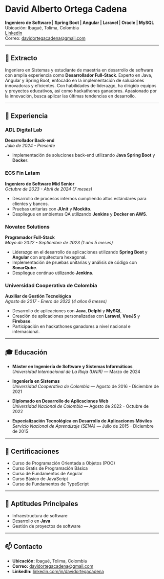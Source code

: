 # David Alberto Ortega Cadena




**Ingeniero de Software | Spring Boot | Angular | Laravel | Oracle | MySQL**  
Ubicación: Ibagué, Tolima, Colombia  
[LinkedIn](https://www.linkedin.com/in/davidortegacadena)  
Correo: davidortegacadena@gmail.com  

---

## 📄 Extracto
Ingeniero en Sistemas y estudiante de maestría en desarrollo de software con amplia experiencia como **Desarrollador Full-Stack**. Experto en Java, Angular y Spring Boot, enfocado en la implementación de soluciones innovadoras y eficientes. Con habilidades de liderazgo, ha dirigido equipos y proyectos educativos, así como hackathones ganadores. Apasionado por la innovación, busca aplicar las últimas tendencias en desarrollo.

---

## 💼 Experiencia

### ADL Digital Lab  
**Desarrollador Back-end**  
*Julio de 2024 - Presente*  
- Implementación de soluciones back-end utilizando **Java Spring Boot** y **Docker**.
  
### ECS Fin Latam  
**Ingeniero de Software Mid Senior**  
*Octubre de 2023 - Abril de 2024 (7 meses)*  
- Desarrollo de procesos internos cumpliendo altos estándares para clientes y bancos.
- Pruebas unitarias con **JUnit** y **Mockito**.
- Despliegue en ambientes QA utilizando **Jenkins** y **Docker en AWS**.

### Novatec Solutions  
**Programador Full-Stack**  
*Mayo de 2022 - Septiembre de 2023 (1 año 5 meses)*  
- Liderazgo en el desarrollo de aplicaciones utilizando **Spring Boot** y **Angular** con arquitectura hexagonal.
- Implementación de pruebas unitarias y análisis de código con **SonarQube**.
- Despliegue continuo utilizando **Jenkins**.

### Universidad Cooperativa de Colombia  
**Auxiliar de Gestión Tecnológica**  
*Agosto de 2017 - Enero de 2022 (4 años 6 meses)*  
- Desarrollo de aplicaciones con **Java**, **Delphi** y **MySQL**.
- Creación de aplicaciones personalizadas con **Laravel**, **VueJS** y **Firebase**.
- Participación en hackathones ganadores a nivel nacional e internacional.

---

## 🎓 Educación

- **Máster en Ingeniería de Software y Sistemas Informáticos**  
  *Universidad Internacional de La Rioja (UNIR)* — Marzo de 2024  

- **Ingeniería en Sistemas**  
  *Universidad Cooperativa de Colombia* — Agosto de 2016 - Diciembre de 2021  

- **Diplomado en Desarrollo de Aplicaciones Web**  
  *Universidad Nacional de Colombia* — Agosto de 2022 - Octubre de 2022  

- **Especialización Tecnológica en Desarrollo de Aplicaciones Móviles**  
  *Servicio Nacional de Aprendizaje (SENA)* — Julio de 2015 - Diciembre de 2015  

---

## 🏅 Certificaciones
- Curso de Programación Orientada a Objetos (POO)  
- Curso Gratis de Programación Básica  
- Curso de Fundamentos de Angular  
- Curso Básico de JavaScript  
- Curso de Fundamentos de TypeScript  

---

## 🚀 Aptitudes Principales
- Infraestructura de software  
- Desarrollo en **Java**  
- Gestión de proyectos de software  

---

## 📫 Contacto
- **Ubicación:** Ibagué, Tolima, Colombia  
- **Correo:** [davidortegacadena@gmail.com](mailto:davidortegacadena@gmail.com)  
- **LinkedIn:** [linkedin.com/in/davidortegacadena](https://www.linkedin.com/in/davidortegacadena)

